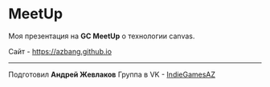 # MeetUp
  
Моя презентация на **GC MeetUp** о технологии canvas.

Сайт - https://azbang.github.io
***

Подготовил **Андрей Жевлаков**
Группа в VK - [IndieGamesAZ](http://vk.com/indiegamesaz)
